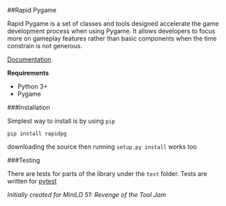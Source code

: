 ##Rapid Pygame

Rapid Pygame is a set of classes and tools designed accelerate the game development process when using Pygame. It allows
developers to focus more on gameplay features rather than basic components when the time constrain is not generous.

[Documentation](http://xrxr.github.io/RapidPygame/)

__Requirements__
- Python 3+
- Pygame

###Installation

Simplest way to install is by using `pip`

`pip install rapidpg`

downloading the source then running `setup.py install` works too

###Testing

There are tests for parts of the library under the `test` folder. Tests are written for [pytest]


_Initially created for MiniLD 51: Revenge of the Tool Jam_

[pytest]:http://pytest.org/latest/